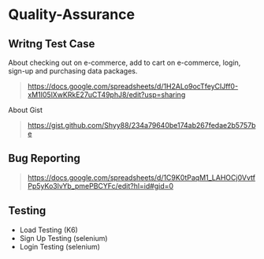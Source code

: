 # Quality-Assurance
## Writng Test Case
About checking out on e-commerce, add to cart on e-commerce, login, sign-up and purchasing data packages.

> https://docs.google.com/spreadsheets/d/1H2ALo9ocTfeyCIJff0-xM1I05lXwKRkE27uCT49phJ8/edit?usp=sharing

About Gist

> https://gist.github.com/Shyy88/234a79640be174ab267fedae2b5757be
## Bug Reporting 
> https://docs.google.com/spreadsheets/d/1C9K0tPaqM1_LAHOCj0VvtfPp5yKo3lvYb_pmePBCYFc/edit?hl=id#gid=0
## Testing
- Load Testing (K6)
- Sign Up Testing (selenium)
- Login Testing (selenium)
